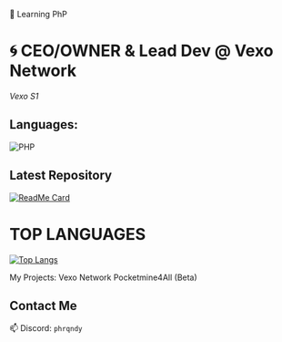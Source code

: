 🐘 Learning PhP 

# 🌀 CEO/OWNER & Lead Dev @ Vexo Network

*Vexo S1*



## Languages:

![PHP](https://img.shields.io/badge/PHP-777BB4?style=for-the-badge&logo=php&logoColor=white)


## Latest Repository  

[![ReadMe Card](https://github-readme-stats.vercel.app/api/pin/?username=PhrqndyDevs&repo=infinite-trial-jetbrains&theme=radical)](https://github.com/PhrqndyDevs/infinite-trial-jetbrains)

# TOP LANGUAGES

[![Top Langs](https://github-readme-stats.vercel.app/api/top-langs/?username=phrqndydevs)](https://github.com/phrqndydevs/github-readme-stats)






My Projects:
Vexo Network
Pocketmine4All (Beta)





## Contact Me  
📫 Discord: `phrqndy`  

